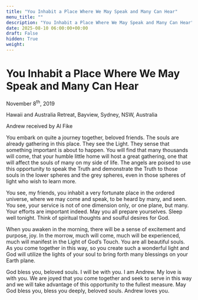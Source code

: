 ```yaml
---
title: "You Inhabit a Place Where We May Speak and Many Can Hear"
menu_title: ""
description: "You Inhabit a Place Where We May Speak and Many Can Hear"
date: 2025-08-10 06:00:00+00:00
draft: False
hidden: True
weight:
---
```

# You Inhabit a Place Where We May Speak and Many Can Hear

November 8<sup>th</sup>, 2019

Hawaii and Australia Retreat, Bayview, Sydney, NSW, Australia

Andrew received by Al Fike

You embark on quite a journey together, beloved friends. The souls are already gathering in this place. They see the Light. They sense that something important is about to happen. You will find that many thousands will come, that your humble little home will host a great gathering, one that will affect the souls of many on my side of life. The angels are poised to use this opportunity to speak the Truth and demonstrate the Truth to those souls in the lower spheres and the grey spheres, even in those spheres of light who wish to learn more.

You see, my friends, you inhabit a very fortunate place in the ordered universe, where we may come and speak, to be heard by many, and seen. You see, your service is not of one dimension only, or one plane, but many. Your efforts are important indeed. May you all prepare yourselves. Sleep well tonight. Think of spiritual thoughts and soulful desires for God.

When you awaken in the morning, there will be a sense of excitement and purpose, joy. In the morrow, much will come, much will be experienced, much will manifest in the Light of God’s Touch. You are all beautiful souls. As you come together in this way, so you create such a wonderful light and God will utilize the lights of your soul to bring forth many blessings on your Earth plane.

God bless you, beloved souls. I will be with you. I am Andrew. My love is with you. We are joyed that you come together and seek to serve in this way and we will take advantage of this opportunity to the fullest measure. May God bless you, bless you deeply, beloved souls. Andrew loves you.
